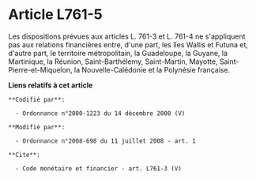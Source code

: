# Article L761-5

Les dispositions prévues aux articles L. 761-3 et L. 761-4 ne s'appliquent pas aux relations financières entre, d'une part,
les îles Wallis et Futuna et, d'autre part, le territoire métropolitain, la Guadeloupe, la Guyane, la Martinique, la Réunion,
Saint-Barthélemy, Saint-Martin, Mayotte, Saint-Pierre-et-Miquelon, la Nouvelle-Calédonie et la Polynésie française.

**Liens relatifs à cet article**

	**Codifié par**:

	  - Ordonnance n°2000-1223 du 14 décembre 2000 (V)

	**Modifié par**:

	  - Ordonnance n°2008-698 du 11 juillet 2008 - art. 1

	**Cite**:

	  - Code monétaire et financier - art. L761-3 (V)
